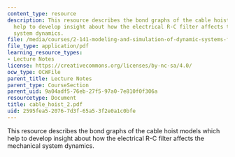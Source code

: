 ```yaml
---
content_type: resource
description: This resource describes the bond graphs of the cable hoist models which
  help to develop insight about how the electrical R-C filter affects the mechanical
  system dynamics.
file: /media/courses/2-141-modeling-and-simulation-of-dynamic-systems-fall-2006/2595fea520767d3f65a53f2e0a1c0bfe_cable_hoist_2.pdf
file_type: application/pdf
learning_resource_types:
- Lecture Notes
license: https://creativecommons.org/licenses/by-nc-sa/4.0/
ocw_type: OCWFile
parent_title: Lecture Notes
parent_type: CourseSection
parent_uid: 9a04adf5-76eb-27f5-97a0-7e810f0f306a
resourcetype: Document
title: cable_hoist_2.pdf
uid: 2595fea5-2076-7d3f-65a5-3f2e0a1c0bfe
---
```

This resource describes the bond graphs of the cable hoist models which help to develop insight about how the electrical R-C filter affects the mechanical system dynamics.